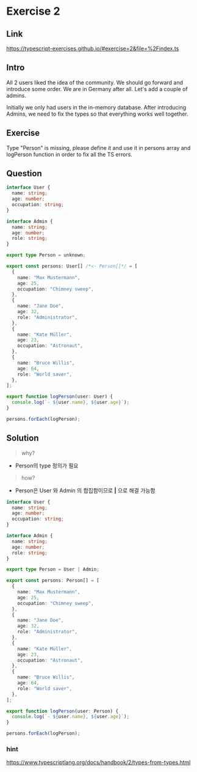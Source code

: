 # Exercise 2

## Link

<https://typescript-exercises.github.io/#exercise=2&file=%2Findex.ts>

## Intro

All 2 users liked the idea of the community.
We should go forward and introduce some order. We are in Germany after all.
Let's add a couple of admins.

Initially we only had users in the in-memory database.
After introducing Admins, we need to fix the types so that everything works well together.

## Exercise

Type "Person" is missing, please define it and use it in persons array and logPerson function in order to fix all the TS errors.

## Question

```ts
interface User {
  name: string;
  age: number;
  occupation: string;
}

interface Admin {
  name: string;
  age: number;
  role: string;
}

export type Person = unknown;

export const persons: User[] /*<- Person[]*/ = [
  {
    name: "Max Mustermann",
    age: 25,
    occupation: "Chimney sweep",
  },
  {
    name: "Jane Doe",
    age: 32,
    role: "Administrator",
  },
  {
    name: "Kate Müller",
    age: 23,
    occupation: "Astronaut",
  },
  {
    name: "Bruce Willis",
    age: 64,
    role: "World saver",
  },
];

export function logPerson(user: User) {
  console.log(`- ${user.name}, ${user.age}`);
}

persons.forEach(logPerson);
```

## Solution

> why?

- Person의 type 정의가 필요

> how?

- Person은 User 와 Admin 의 합집함이므로 **|** 으로 해결 가능함

```ts
interface User {
  name: string;
  age: number;
  occupation: string;
}

interface Admin {
  name: string;
  age: number;
  role: string;
}

export type Person = User | Admin;

export const persons: Person[] = [
  {
    name: "Max Mustermann",
    age: 25,
    occupation: "Chimney sweep",
  },
  {
    name: "Jane Doe",
    age: 32,
    role: "Administrator",
  },
  {
    name: "Kate Müller",
    age: 23,
    occupation: "Astronaut",
  },
  {
    name: "Bruce Willis",
    age: 64,
    role: "World saver",
  },
];

export function logPerson(user: Person) {
  console.log(`- ${user.name}, ${user.age}`);
}

persons.forEach(logPerson);
```

### hint

<https://www.typescriptlang.org/docs/handbook/2/types-from-types.html>
